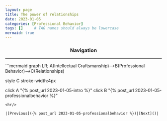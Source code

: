 ```yaml
---
layout: page
title: The power of relationships
date: 2023-01-05
categories: [Professional Behavior]
tags: []     # TAG names should always be lowercase
mermaid: true
---
```


<center><h3>Navigation</h3></center>
<hr/>
```mermaid
graph LR;
  A(Intellectual Craftsmanship)-->B(Professional Behavior)-->C(Relationships)

  style C stroke-width:4px

  click A "{% post_url 2023-01-05-intro %}"
  click B "{% post_url 2023-01-05-professionalbehavior %}"
```
<hr/>

|[Previous]({% post_url 2023-01-05-professionalbehavior %})|[Next]()|